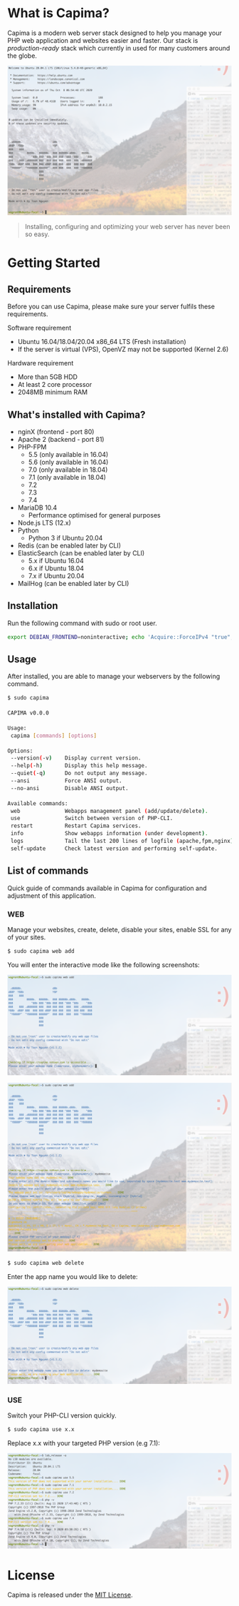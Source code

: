 # What is Capima?

Capima is a modern web server stack designed to help you manage your PHP web application and websites easier and faster. Our stack is _production-ready_ stack which currently in used for many customers around the globe.

![MOTD](screenshots/capima-motd.png)

> Installing, configuring and optimizing your web server has never been so easy.

# Getting Started

## Requirements

Before you can use Capima, please make sure your server fulfils these requirements.

Software requirement

* Ubuntu 16.04/18.04/20.04 x86_64 LTS (Fresh installation)
* If the server is virtual (VPS), OpenVZ may not be supported (Kernel 2.6)

Hardware requirement

* More than 5GB HDD
* At least 2 core processor
* 2048MB minimum RAM

## What's installed with Capima?

* nginX (frontend - port 80)
* Apache 2 (backend - port 81)
* PHP-FPM
  * 5.5 (only available in 16.04)
  * 5.6 (only available in 16.04)
  * 7.0 (only available in 18.04)
  * 7.1 (only available in 18.04)
  * 7.2
  * 7.3
  * 7.4
* MariaDB 10.4
  * Performance optimised for general purposes
* Node.js LTS (12.x)
* Python
  * Python 3 if Ubuntu 20.04 
* Redis (can be enabled later by CLI)
* ElasticSearch (can be enabled later by CLI)
  * 5.x if Ubuntu 16.04
  * 6.x if Ubuntu 18.04
  * 7.x if Ubuntu 20.04 
* MailHog (can be enabled later by CLI)

## Installation

Run the following command with sudo or root user.

```bash
export DEBIAN_FRONTEND=noninteractive; echo 'Acquire::ForceIPv4 "true";' | sudo tee /etc/apt/apt.conf.d/99force-ipv4; sudo apt-get update; sudo apt-get install curl netcat-openbsd ca-certificates wget -y; curl -4 --silent --location https://capima.nntoan.com/files/installers/install.sh | sudo bash -; export DEBIAN_FRONTEND=newt
```

## Usage

After installed, you are able to manage your webservers by the following command.

```bash
$ sudo capima

CAPIMA v0.0.0

Usage:
 capima [commands] [options]

Options:
 --version(-v)    Display current version.
 --help(-h)       Display this help message.
 --quiet(-q)      Do not output any message.
 --ansi           Force ANSI output.
 --no-ansi        Disable ANSI output.

Available commands:
 web              Webapps management panel (add/update/delete).
 use              Switch between version of PHP-CLI.
 restart          Restart Capima services.
 info             Show webapps information (under development).
 logs             Tail the last 200 lines of logfile (apache,fpm,nginx).
 self-update      Check latest version and performing self-update.
```

## List of commands

Quick guide of commands available in Capima for configuration and adjustment of this application.

### WEB

Manage your websites, create, delete, disable your sites, enable SSL for any of your sites.

```bash
$ sudo capima web add
```

You will enter the interactive mode like the following screenshots:

![Add new site - 1](screenshots/capima-web-add-1.png)

![Add new site - 2](screenshots/capima-web-add-2.png)

```bash
$ sudo capima web delete
```

Enter the app name you would like to delete:

![Delete app](screenshots/capima-web-del.png)

### USE

Switch your PHP-CLI version quickly.

```bash
$ sudo capima use x.x
```

Replace x.x with your targeted PHP version (e.g 7.1):

![PHP switcher](screenshots/capima-use-php.png)

# License

Capima is released under the [MIT License](LICENSE.md).